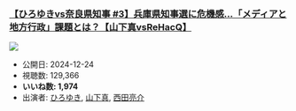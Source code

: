 ### [【ひろゆきvs奈良県知事 #3】兵庫県知事選に危機感…「メディアと地方行政」課題とは？【山下真vsReHacQ】](https://www.youtube.com/watch?v=S_R_v1tgkYI)
[![](https://img.youtube.com/vi/S_R_v1tgkYI/sddefault.jpg)](https://www.youtube.com/watch?v=S_R_v1tgkYI)
-   公開日: 2024-12-24
-   視聴数: 129,366
-   **いいね数: 1,974**
-   出演者: [ひろゆき](/rehacq_fan/people/ひろゆき "wikilink"), [山下真](/rehacq_fan/people/山下真 "wikilink"), [西田亮介](/rehacq_fan/people/西田亮介 "wikilink")
